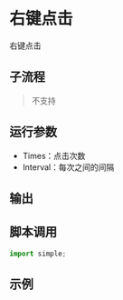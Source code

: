 # 右键点击 
右键点击


## 子流程
> 不支持


## 运行参数

* Times：点击次数
* Interval：每次之间的间隔


## 输出
   


## 脚本调用

```python
import simple;

```

## 示例